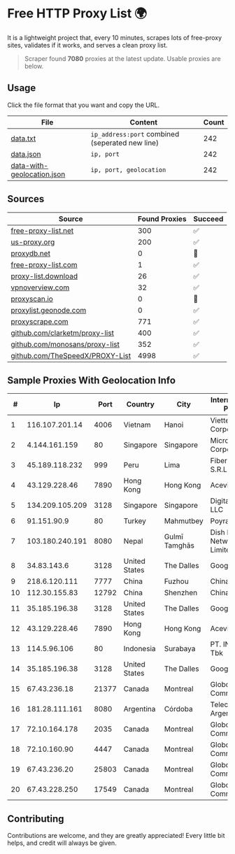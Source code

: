 
# Free HTTP Proxy List 🌍

It is a lightweight project that, every 10 minutes, scrapes lots of free-proxy sites, validates if it works, and serves a clean proxy list.


> Scraper found **7080** proxies at the latest update. Usable proxies are below.

## Usage

Click the file format that you want and copy the URL.


|File|Content|Count|
|----|-------|-----|
|[data.txt](https://raw.githubusercontent.com/themiralay/Proxy-List-World/master/data.txt)|`ip_address:port` combined (seperated new line)|242|
|[data.json](https://raw.githubusercontent.com/themiralay/Proxy-List-World/master/data.json)|`ip, port`|242|
|[data-with-geolocation.json](https://raw.githubusercontent.com/themiralay/Proxy-List-World/master/data-with-geolocation.json)|`ip, port, geolocation`|242|

## Sources

|Source|Found Proxies|Succeed|
|------|-------------|-------|
|[free-proxy-list.net](https://free-proxy-list.net)|300|✅|
|[us-proxy.org](https://www.us-proxy.org)|200|✅|
|[proxydb.net](http://proxydb.net)|0|🚫|
|[free-proxy-list.com](https://free-proxy-list.com/?page=&port=&type%5B%5D=http&type%5B%5D=https&up_time=0&search=Search)|1|✅|
|[proxy-list.download](https://www.proxy-list.download/HTTP)|26|✅|
|[vpnoverview.com](https://vpnoverview.com/privacy/anonymous-browsing/free-proxy-servers)|32|✅|
|[proxyscan.io](https://www.proxyscan.io)|0|🚫|
|[proxylist.geonode.com](https://proxylist.geonode.com/api/proxy-list?limit=300&page=1&sort_by=lastChecked&sort_type=desc&protocols=http,https)|0|✅|
|[proxyscrape.com](https://api.proxyscrape.com/v2/?request=displayproxies&protocol=http&timeout=10000&country=all&ssl=all&anonymity=all)|771|✅|
|[github.com/clarketm/proxy-list](https://raw.githubusercontent.com/clarketm/proxy-list/master/proxy-list-raw.txt)|400|✅|
|[github.com/monosans/proxy-list](https://raw.githubusercontent.com/monosans/proxy-list/main/proxies/http.txt)|352|✅|
|[github.com/TheSpeedX/PROXY-List](https://raw.githubusercontent.com/TheSpeedX/PROXY-List/master/http.txt)|4998|✅|


## Sample Proxies With Geolocation Info

|#|Ip|Port|Country|City|Internet Service Provider|
|-|--|----|-------|----|-------------------------|
|1|116.107.201.14|4006|Vietnam|Hanoi|Viettel Corporation|
|2|4.144.161.159|80|Singapore|Singapore|Microsoft Corporation|
|3|45.189.118.232|999|Peru|Lima|Fiber Digital S.R.L|
|4|43.129.228.46|7890|Hong Kong|Hong Kong|Aceville Pte.ltd|
|5|134.209.105.209|3128|Singapore|Singapore|DigitalOcean, LLC|
|6|91.151.90.9|80|Turkey|Mahmutbey|Poyraz Hosting|
|7|103.180.240.191|8080|Nepal|Gulmī Tamghās|Dish Media Network Public Limited|
|8|34.83.143.6|3128|United States|The Dalles|Google LLC|
|9|218.6.120.111|7777|China|Fuzhou|China Telecom|
|10|112.30.155.83|12792|China|Shenzhen|China Mobile|
|11|35.185.196.38|3128|United States|The Dalles|Google LLC|
|12|43.129.228.46|7890|Hong Kong|Hong Kong|Aceville Pte.ltd|
|13|114.5.96.106|80|Indonesia|Surabaya|PT. INDOSAT Tbk|
|14|35.185.196.38|3128|United States|The Dalles|Google LLC|
|15|67.43.236.18|21377|Canada|Montreal|GloboTech Communications|
|16|181.28.111.161|8080|Argentina|Córdoba|Telecom Argentina S.A|
|17|72.10.164.178|2035|Canada|Montreal|GloboTech Communications|
|18|72.10.160.90|4447|Canada|Montreal|GloboTech Communications|
|19|67.43.236.20|25803|Canada|Montreal|GloboTech Communications|
|20|67.43.228.250|17549|Canada|Montreal|GloboTech Communications|



## Contributing

Contributions are welcome, and they are greatly appreciated! Every
little bit helps, and credit will always be given.

